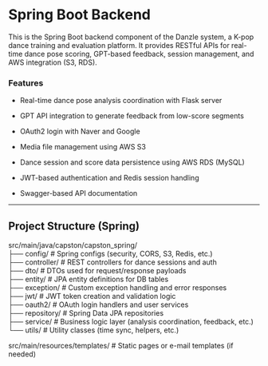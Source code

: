 # Spring Boot Backend

This is the Spring Boot backend component of the Danzle system, a K-pop dance training and evaluation platform. It provides RESTful APIs for real-time dance pose scoring, GPT-based feedback, session management, and AWS integration (S3, RDS).

### Features
- Real-time dance pose analysis coordination with Flask server

- GPT API integration to generate feedback from low-score segments

- OAuth2 login with Naver and Google

- Media file management using AWS S3

- Dance session and score data persistence using AWS RDS (MySQL)

- JWT-based authentication and Redis session handling

- Swagger-based API documentation

---

## Project Structure (Spring)
src/main/java/capston/capston_spring/</br>
├── config/          # Spring configs (security, CORS, S3, Redis, etc.)</br>
├── controller/      # REST controllers for dance sessions and auth</br>
├── dto/             # DTOs used for request/response payloads</br>
├── entity/          # JPA entity definitions for DB tables</br>
├── exception/       # Custom exception handling and error responses</br>
├── jwt/             # JWT token creation and validation logic</br>
├── oauth2/          # OAuth login handlers and user services</br>
├── repository/      # Spring Data JPA repositories</br>
├── service/         # Business logic layer (analysis coordination, feedback, etc.)</br>
└── utils/           # Utility classes (time sync, helpers, etc.)</br>

src/main/resources/templates/  # Static pages or e-mail templates (if needed)</br>

